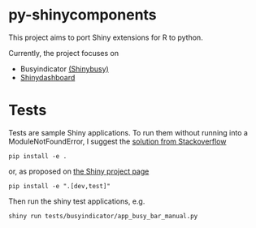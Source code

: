 # py-shinycomponents

This project aims to port Shiny extensions for R to python.

Currently, the project focuses on 
  * Busyindicator [(Shinybusy)](https://dreamrs.github.io/shinybusy/)
  * [Shinydashboard](https://rstudio.github.io/shinydashboard/)

# Tests
Tests are sample Shiny applications.
To run them without running into a ModuleNotFoundError, I suggest the [solution from Stackoverflow](https://stackoverflow.com/questions/714063/importing-modules-from-parent-folder/50194143#50194143)

```
pip install -e .
```

or, as proposed on [the Shiny project page](https://github.com/rstudio/py-shiny/)
```
pip install -e ".[dev,test]"
```

Then run the shiny test applications, e.g.
```
shiny run tests/busyindicator/app_busy_bar_manual.py
```

